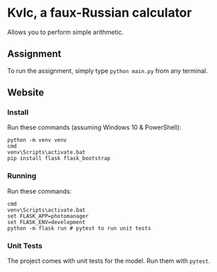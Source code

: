 # Kvlc, a faux-Russian calculator
Allows you to perform simple arithmetic.

## Assignment
To run the assignment, simply type `python main.py` from any terminal.

## Website

### Install
Run these commands (assuming Windows 10 & PowerShell):

```
python -m venv venv
cmd
venv\Scripts\activate.bat
pip install flask flask_bootstrap
```

### Running
Run these commands:

```
cmd
venv\Scripts\activate.bat
set FLASK_APP=photomanager
set FLASK_ENV=development
python -m flask run # pytest to run unit tests
```

### Unit Tests
The project comes with unit tests for the model. Run them with `pytest`.
